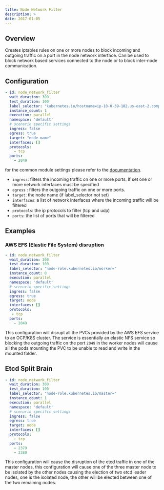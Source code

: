 ```yaml
---
title: Node Network Filter
description: >
date: 2017-01-05
---
```


## Overview

Creates iptables rules on one or more nodes to block incoming and outgoing traffic on a port in the node network interface. Can be used to block network based services connected to the node or to block inter-node communication.

## Configuration 

```yaml
- id: node_network_filter
  wait_duration: 300
  test_duration: 100
  label_selector: "kubernetes.io/hostname=ip-10-0-39-182.us-east-2.compute.internal"
  instance_count: 1
  execution: parallel
  namespace: 'default'
  # scenario specific settings
  ingress: false
  egress: true
  target: "node-name"
  interfaces: []
  protocols:
    - tcp
  ports:
    - 2049
```

for the common module settings please refer to the [documentation](docs/scenarios/network-chaos-ng-scenario/network-chaos-ng-scenario-api/#basenetworkchaosconfig-base-module-configuration).

- `ingress`: filters the incoming traffic on one or more ports. If set one or more network interfaces must be specified
- `egress` : filters the outgoing traffic on one or more ports.
- `target`: the node name (if label_selector not set)
- `interfaces`: a list of network interfaces where the incoming traffic will be filtered
- `protocols`: the ip protocols to filter (tcp and udp)
- `ports`: the list of ports that will be filtered


## Examples
### AWS EFS (Elastic File System) disruption

```yaml
- id: node_network_filter
  wait_duration: 300
  test_duration: 100
  label_selector: "node-role.kubernetes.io/worker="
  instance_count: 0
  execution: parallel
  namespace: 'default'
  # scenario specific settings
  ingress: false
  egress: true
  target: node
  interfaces: []
  protocols:
   - tcp
  ports:
    - 2049
```

This configuration will disrupt all the PVCs provided by the AWS EFS service to an OCP/K8S cluster. The service is essentially an elastic NFS service so blocking the outgoing traffic on the port `2049` in the worker nodes will cause all the pods mounting the PVC to be unable to read and write in the mounted folder.


## Etcd Split Brain

```yaml
- id: node_network_filter
  wait_duration: 300
  test_duration: 100
  label_selector: "node-role.kubernetes.io/master="
  instance_count: 1
  execution: parallel
  namespace: 'default'
  # scenario specific settings
  ingress: false
  egress: true
  target: node
  interfaces: []
  protocols:
    - tcp
  ports:
    - 2379
    - 2380
```

This configuration will cause the disruption of the etcd traffic in one of the master nodes, this configuration will cause one of the three master node  to be isolated by the other nodes causing the election of two etcd leader nodes, one is the isolated node, the other will be elected between one of the two remaining nodes.
